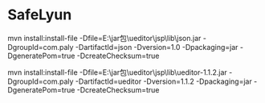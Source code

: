 # SafeLyun
mvn install:install-file -Dfile=E:\jar包\ueditor\jsp\lib\json.jar -DgroupId=com.paly -DartifactId=json -Dversion=1.0 -Dpackaging=jar -DgeneratePom=true -DcreateChecksum=true

mvn install:install-file -Dfile=E:\jar包\ueditor\jsp\lib\ueditor-1.1.2.jar -DgroupId=com.paly -DartifactId=ueditor -Dversion=1.1.2 -Dpackaging=jar -DgeneratePom=true -DcreateChecksum=true